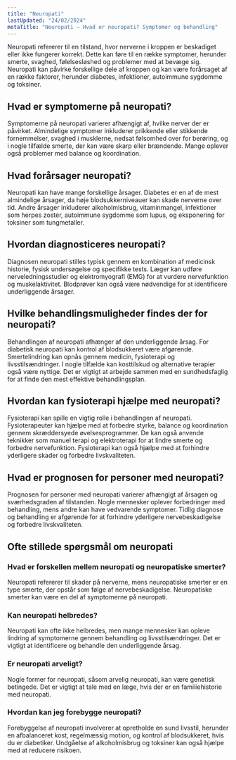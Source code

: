 ```yaml
---
title: "Neuropati"
lastUpdated: "24/02/2024"
metaTitle: "Neuropati – Hvad er neuropati? Symptomer og behandling"
---
```


Neuropati refererer til en tilstand, hvor nerverne i kroppen er beskadiget eller ikke fungerer korrekt. Dette kan føre til en række symptomer, herunder smerte, svaghed, følelsesløshed og problemer med at bevæge sig. Neuropati kan påvirke forskellige dele af kroppen og kan være forårsaget af en række faktorer, herunder diabetes, infektioner, autoimmune sygdomme og toksiner.

## Hvad er symptomerne på neuropati?

Symptomerne på neuropati varierer afhængigt af, hvilke nerver der er påvirket. Almindelige symptomer inkluderer prikkende eller stikkende fornemmelser, svaghed i musklerne, nedsat følsomhed over for berøring, og i nogle tilfælde smerte, der kan være skarp eller brændende. Mange oplever også problemer med balance og koordination.

## Hvad forårsager neuropati?

Neuropati kan have mange forskellige årsager. Diabetes er en af de mest almindelige årsager, da høje blodsukkerniveauer kan skade nerverne over tid. Andre årsager inkluderer alkoholmisbrug, vitaminmangel, infektioner som herpes zoster, autoimmune sygdomme som lupus, og eksponering for toksiner som tungmetaller.

## Hvordan diagnosticeres neuropati?

Diagnosen neuropati stilles typisk gennem en kombination af medicinsk historie, fysisk undersøgelse og specifikke tests. Læger kan udføre nerveledningsstudier og elektromyografi (EMG) for at vurdere nervefunktion og muskelaktivitet. Blodprøver kan også være nødvendige for at identificere underliggende årsager.

## Hvilke behandlingsmuligheder findes der for neuropati?

Behandlingen af neuropati afhænger af den underliggende årsag. For diabetisk neuropati kan kontrol af blodsukkeret være afgørende. Smertelindring kan opnås gennem medicin, fysioterapi og livsstilsændringer. I nogle tilfælde kan kosttilskud og alternative terapier også være nyttige. Det er vigtigt at arbejde sammen med en sundhedsfaglig for at finde den mest effektive behandlingsplan.

## Hvordan kan fysioterapi hjælpe med neuropati?

Fysioterapi kan spille en vigtig rolle i behandlingen af neuropati. Fysioterapeuter kan hjælpe med at forbedre styrke, balance og koordination gennem skræddersyede øvelsesprogrammer. De kan også anvende teknikker som manuel terapi og elektroterapi for at lindre smerte og forbedre nervefunktion. Fysioterapi kan også hjælpe med at forhindre yderligere skader og forbedre livskvaliteten.

## Hvad er prognosen for personer med neuropati?

Prognosen for personer med neuropati varierer afhængigt af årsagen og sværhedsgraden af tilstanden. Nogle mennesker oplever forbedringer med behandling, mens andre kan have vedvarende symptomer. Tidlig diagnose og behandling er afgørende for at forhindre yderligere nervebeskadigelse og forbedre livskvaliteten.

## Ofte stillede spørgsmål om neuropati

### Hvad er forskellen mellem neuropati og neuropatiske smerter?

Neuropati refererer til skader på nerverne, mens neuropatiske smerter er en type smerte, der opstår som følge af nervebeskadigelse. Neuropatiske smerter kan være en del af symptomerne på neuropati.

### Kan neuropati helbredes?

Neuropati kan ofte ikke helbredes, men mange mennesker kan opleve lindring af symptomerne gennem behandling og livsstilsændringer. Det er vigtigt at identificere og behandle den underliggende årsag.

### Er neuropati arveligt?

Nogle former for neuropati, såsom arvelig neuropati, kan være genetisk betingede. Det er vigtigt at tale med en læge, hvis der er en familiehistorie med neuropati.

### Hvordan kan jeg forebygge neuropati?

Forebyggelse af neuropati involverer at opretholde en sund livsstil, herunder en afbalanceret kost, regelmæssig motion, og kontrol af blodsukkeret, hvis du er diabetiker. Undgåelse af alkoholmisbrug og toksiner kan også hjælpe med at reducere risikoen.